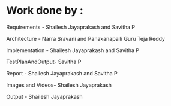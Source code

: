 # Work done by :
 
 Requirements     - Shailesh Jayaprakash and Savitha P
 
 Architecture     - Narra Sravani and Panakanapalli Guru Teja Reddy  
 
 Implementation   - Shailesh Jayaprakash and Savitha P   
 
 TestPlanAndOutput- Savitha P  
 
 Report           - Shailesh Jayaprakash and Savitha P  
 
 Images and Videos- Shailesh Jayaprakash   
 
 Output           - Shailesh Jayaprakash   

